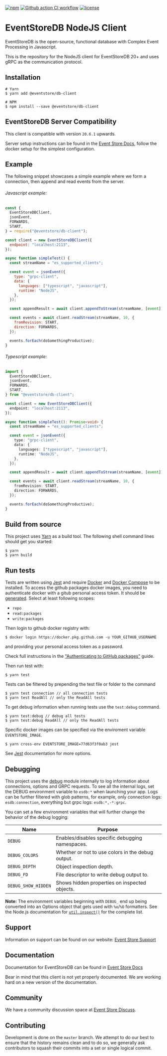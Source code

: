 [![npm][npm-badge]][npm-badge-url]
[![Github action CI workflow][ci-badge]][ci-badge-url]
[![license][license-badge]][license-badge-url]

# EventStoreDB NodeJS Client

EventStoreDB is the open-source, functional database with Complex Event Processing in Javascript.

This is the repository for the NodeJS client for EventStoreDB 20+ and uses gRPC as the communication protocol.

## Installation

```shell script
# Yarn
$ yarn add @eventstore/db-client

# NPM
$ npm install --save @eventstore/db-client
```

## EventStoreDB Server Compatibility

This client is compatible with version `20.6.1` upwards.

Server setup instructions can be found in the [Event Store Docs], follow the docker setup for the simplest configuration.

## Example

The following snippet showcases a simple example where we form a connection, then append and read events from the server.

###### Javascript example:

```javascript
const {
  EventStoreDBClient,
  jsonEvent,
  FORWARDS,
  START,
} = require("@eventstore/db-client");

const client = new EventStoreDBClient({
  endpoint: "localhost:2113",
});

async function simpleTest() {
  const streamName = "es_supported_clients";

  const event = jsonEvent({
    type: "grpc-client",
    data: {
      languages: ["typescript", "javascript"],
      runtime: "NodeJS",
    },
  });

  const appendResult = await client.appendToStream(streamName, [event]);

  const events = await client.readStream(streamName, 10, {
    fromRevision: START,
    direction: FORWARDS,
  });

  events.forEach(doSomethingProductive);
}
```

###### Typescript example:

```typescript
import {
  EventStoreDBClient,
  jsonEvent,
  FORWARDS,
  START,
} from "@eventstore/db-client";

const client = new EventStoreDBClient({
  endpoint: "localhost:2113",
});

async function simpleTest(): Promise<void> {
  const streamName = "es_supported_clients";

  const event = jsonEvent({
    type: "grpc-client",
    data: {
      languages: ["typescript", "javascript"],
      runtime: "NodeJS",
    },
  });

  const appendResult = await client.appendToStream(streamName, [event]);

  const events = await client.readStream(streamName, 10, {
    fromRevision: START,
    direction: FORWARDS,
  });

  events.forEach(doSomethingProductive);
}
```

## Build from source

This project uses [Yarn] as a build tool. The following shell command lines should get you started:

```shell script
$ yarn
$ yarn build
```

## Run tests

Tests are written using [Jest] and require [Docker] and [Docker Compose] to be installed.
To access the github packages docker images, you need to authenticate docker with a gitub personal access token. It should be [generated](https://github.com/settings/tokens/new). Select at least following scopes:

- `repo`
- `read:packages`
- `write:packages`

Then login to github docker registry with:

```shell script
$ docker login https://docker.pkg.github.com -u YOUR_GITHUB_USERNAME
```

and providing your personal access token as a password.

Check full instructions in the ["Authenticating to GitHub packages"](https://docs.github.com/en/free-pro-team@latest/packages/guides/configuring-docker-for-use-with-github-packages#authenticating-to-github-packages) guide.

Then run test with:

```shell script
$ yarn test
```

Tests can be filtered by prepending the test file or folder to the command

```shell script
$ yarn test connection // all connection tests
$ yarn test ReadAll // only the ReadAll tests
```

To get debug information when running tests use the `test:debug` command.

```shell script
$ yarn test:debug // debug all tests
$ yarn test:debug ReadAll // only the ReadAll tests
```

Specific docker images can be specified via the enviroment variable `EVENTSTORE_IMAGE`.

```shell script
$ yarn cross-env EVENTSTORE_IMAGE=77d63f3f0ab3 jest
```

See [Jest] documentation for more options.

## Debugging

This project uses the [debug] module internally to log information about connections, options and GRPC requests.
To see all the internal logs, set the DEBUG environment variable to `esdb:*` when launching your app.
Logs can be further filtered with glob patterns, for example, only connection logs: `esdb:connection`, everything but grpc logs: `esdb:*,-*:grpc`.

You can set a few environment variables that will further change the behavior of the debug logging:

| Name                | Purpose                                           |
| ------------------- | ------------------------------------------------- |
| `DEBUG`             | Enables/disables specific debugging namespaces.   |
| `DEBUG_COLORS`      | Whether or not to use colors in the debug output. |
| `DEBUG_DEPTH`       | Object inspection depth.                          |
| `DEBUG_FD`          | File descriptor to write debug output to.         |
| `DEBUG_SHOW_HIDDEN` | Shows hidden properties on inspected objects.     |

**Note:** The environment variables beginning with `DEBUG_` end up being
converted into an Options object that gets used with `%o`/`%O` formatters.
See the Node.js documentation for [`util.inspect()`] for the complete list.

## Support

Information on support can be found on our website: [Event Store Support]

## Documentation

Documentation for EventStoreDB can be found in [Event Store Docs]

Bear in mind that this client is not yet properly documented. We are working hard on a new version of the documentation.

## Community

We have a community discussion space at [Event Store Discuss].

## Contributing

Development is done on the `master` branch. We attempt to do our best to ensure that the history remains clean and to do so, we generally ask contributors to squash their commits into a set or single logical commit.

[event store support]: https://eventstore.com/support/
[event store docs]: https://developers.eventstore.com/server/20.6/server/installation/
[event store discuss]: https://discuss.eventstore.com/
[yarn]: https://yarnpkg.com/
[jest]: https://jestjs.io/
[docker]: https://www.docker.com/
[docker compose]: https://docs.docker.com/compose/
[authenticate docker with a gitub personal access token]: https://docs.github.com/en/free-pro-team@latest/packages/using-github-packages-with-your-projects-ecosystem/configuring-docker-for-use-with-github-packages#authenticating-with-a-personal-access-token
[debug]: https://github.com/visionmedia/debug
[`util.inspect()`]: https://nodejs.org/api/util.html#util_util_inspect_object_options
[npm-badge]: https://img.shields.io/npm/v/@eventstore/db-client.svg
[npm-badge-url]: https://www.npmjs.com/package/@eventstore/db-client
[ci-badge]: https://github.com/EventStore/EventStore-Client-NodeJS/workflows/CI/badge.svg?branch=master
[ci-badge-url]: https://github.com/EventStore/EventStore-Client-NodeJS/actions
[license-badge]: https://img.shields.io/npm/l/@eventstore/db-client.svg
[license-badge-url]: https://github.com/EventStore/EventStore-Client-NodeJS/blob/master/LICENSE
